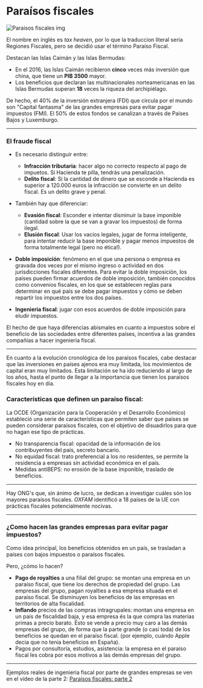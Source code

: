 # Paraísos fiscales

![Paraisos fiscales img](https://www.vivecampoo.es/imagenes/noticias/subidas/vineta-dentro11.jpg)

El nombre en inglés es *tax heaven*, por lo que la traduccion literal seria Regiones Fiscales, pero se
decidió usar el término Paraíso Fiscal.

Destacan las Islas Caimán y las Islas Bermudas:
- En el 2016, las Islas Caimán recibieron **cinco** veces más inversión que china, que tiene un 
	**PIB 3500** mayor.
- Los beneficios 	que declaran las multinacionales norteamericanas en las Islas Bermudas superan 
	**18** veces la riqueza del archipiélago.

De hecho, el 40% de la inversión extranjera (FDI) que circula por el mundo son "Capital fantasma" de 
las grandes empresas para evitar pagar impuestos (FMI). El 50% de estos fondos se canalizan a través de 
Países Bajos y Luxemburgo.

-----

### El fraude fiscal

- Es necesario distinguir entre:
	- **Infracción tributaria**: hacer algo no correcto respecto al pago de impuetos. Si Hacienda te pilla,
		tendrás una penalización.	
	- **Delito fiscal**: Si la cantidad de dinero que se esconde a Hacienda es superior a 120.000 euros 
		la infracción se convierte en un delito fiscal. Es un delito grave y penal.

- También hay que diferenciar:
	- **Evasión fiscal**: Esconder e intentar disminuir la base imponible (cantidad sobre la que se van a gravar los impuestos) de forma ilegal.
	- **Elusión fiscal**: Usar los vacíos legales, jugar de forma inteligente, para intentar reducir la
		base imponible y pagar menos impuestos de forma totalmente legal (pero no ética!).

- **Doble imposición**: fenómeno en el que una persona o empresa es gravada dos veces por el mismo ingreso o actividad en dos jurisdicciones fiscales diferentes. Para evitar la doble imposición, los países pueden firmar acuerdos de doble imposición, también conocidos como convenios fiscales, en los que se establecen reglas para determinar en qué país se debe pagar impuestos y cómo se deben repartir los impuestos entre los dos países.

- **Ingenieria fiscal**: jugar con esos acuerdos de doble imposición para eludir impuestos.

El hecho de que haya diferencias abismales en cuanto a impuestos sobre el beneficio de las sociedades 
entre diferentes países, incentiva a las grandes compañías a hacer ingenieria fiscal.

------

En cuanto a la evolución cronológica de los paraísos fiscales, cabe destacar que las inversiones en países ajenos era muy limitada, los movimientos de capital eran muy limitados. Esta limitación se ha ido reduciendo al largo de los años, hasta el punto de llegar a la importancia que tienen los paraísos fiscales hoy en dia.

### Características que definen un paraíso fiscal:
La OCDE (Organización para la Cooperación y el Desarrollo Económico) estableció una serie de características que permiten saber que países se pueden considerar paraísos fiscales, con el objetivo de disuadirlos para que no hagan ese tipo de prácticas.

- No transparencia fiscal: opacidad de la información de los contribuyentes del país, secreto bancario.
- No equidad fiscal: trato preferencial a los no residentes, se permite la residencia a empresas sin actividad económica en el país.
- Medidas antiBEPS: no erosión de la base imponible, traslado de beneficios. 


-----

Hay ONG's que, sin ánimo de lucro, se dedican a investigar cuáles són los mayores paraísos fiscales. 
*OXFAM* identificó a 18 países de la UE con prácticas fiscales potencialmente nocivas.

-----

### ¿Como hacen las grandes empresas para evitar pagar impuestos?
Como idea principal, los beneficios obtenidos en un país, se trasladan a países con bajos impuestos 
o paraísos fiscales.

Pero, ¿cómo lo hacen?

- **Pago de royalties** a una filial del grupo: se montan una empresa en un paraíso fiscal, que tiene los derechos de propiedad del grupo. Las empresas del grupo, pagan royalties a esa empresa situada en el paraíso fiscal. Se disminuyen los beneficios de las empresas en territorios de alta fiscalidad.
- **Inflando** precios de las compras intragrupales: montan una empresa en un país de fiscalidad baja, y esa empresa és la que compra las materias primas a precio barato. Ésto se vende a precio muy caro a las demás empresas del grupo, de forma que la parte grande (o casi toda) de los beneficios se quedan en el paraíso fiscal. (por ejemplo, cuándo Apple decia que no tenia beneficios en España). 
- Pagos por consultoría, estudios, asistencia: la empresa en el paraíso fiscal les cobra por esos motivos
	a las demás empresas del grupo.

-----

Ejemplos reales de ingenieria fiscal por parte de grandes empresas se ven en el vídeo de la parte 2: [Paraísos fiscales: parte 2](https://www.youtube.com/watch?v=2WkAr3bd-k8)

















